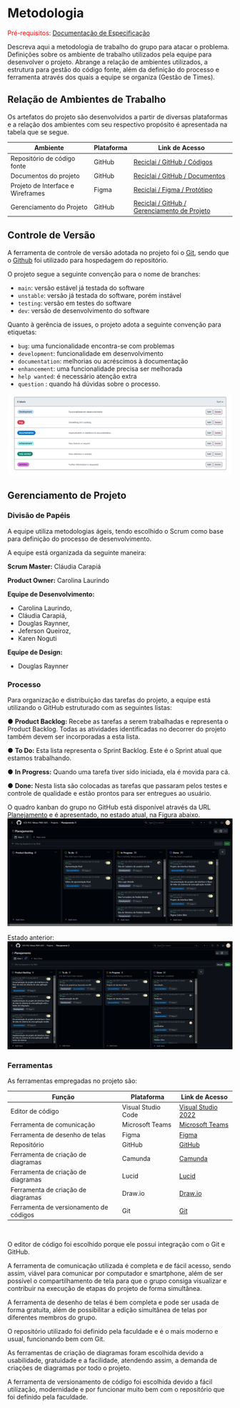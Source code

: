 
# Metodologia

<span style="color:red">Pré-requisitos: <a href="2-Especificação do Projeto.md"> Documentação de Especificação</a></span>

Descreva aqui a metodologia de trabalho do grupo para atacar o problema. Definições sobre os ambiente de trabalho utilizados pela  equipe para desenvolver o projeto. Abrange a relação de ambientes utilizados, a estrutura para gestão do código fonte, além da definição do processo e ferramenta através dos quais a equipe se organiza (Gestão de Times).

## Relação de Ambientes de Trabalho

Os artefatos do projeto são desenvolvidos a partir de diversas plataformas e a relação dos ambientes com seu respectivo propósito é apresentada na tabela que se segue.  

| Ambiente  | Plataforma | Link de Acesso | 
| ------------------- | ----------------|---------------|
|  Repositório de código fonte |  GitHub |  [Reciclai / GitHub / Códigos  ](https://github.com/ICEI-PUC-Minas-PMV-ADS/pmv-ads-2023-2-e4-proj-dad-t2-reciclai)            |
|  Documentos do projeto | GitHub |[Reciclai / GitHub / Documentos  ](https://github.com/ICEI-PUC-Minas-PMV-ADS/pmv-ads-2023-2-e4-proj-dad-t2-reciclai)                     | 
|  Projeto de Interface e Wireframes | Figma | [Reciclai / Figma / Protótipo   ](https://www.figma.com/files/team/1280675660231524054)         |
|  Gerenciamento do Projeto |GitHub | [Reciclai / GitHub / Gerenciamento de Projeto  ](https://github.com/ICEI-PUC-Minas-PMV-ADS/pmv-ads-2023-2-e4-proj-dad-t2-reciclai)                  |


## Controle de Versão

A ferramenta de controle de versão adotada no projeto foi o
[Git](https://git-scm.com/), sendo que o [Github](https://github.com)
foi utilizado para hospedagem do repositório.

O projeto segue a seguinte convenção para o nome de branches:

- `main`: versão estável já testada do software
- `unstable`: versão já testada do software, porém instável
- `testing`: versão em testes do software
- `dev`: versão de desenvolvimento do software

Quanto à gerência de issues, o projeto adota a seguinte convenção para
etiquetas:

- `bug`: uma funcionalidade encontra-se com problemas
- `development`: funcionalidade em desenvolvimento
- `documentation`: melhorias ou acréscimos à documentação
- `enhancement`: uma funcionalidade precisa ser melhorada
- `help wanted`: é necessário atenção extra
- `question` : quando há dúvidas sobre o processo.

![labels](img/labels.png)

## Gerenciamento de Projeto

### Divisão de Papéis

A equipe utiliza metodologias ágeis, tendo escolhido o Scrum como base para definição do processo de desenvolvimento. 

A equipe está organizada da seguinte maneira:

**Scrum Master:** Cláudia Carapiá

**Product Owner:** Carolina Laurindo

**Equipe de Desenvolvimento:** 
- Carolina Laurindo,
- Cláudia Carapiá, 
- Douglas Raynner, 
- Jeferson Queiroz,
- Karen Noguti

**Equipe de Design:** 
- Douglas Raynner

### Processo

Para organização e distribuição das tarefas do projeto, a equipe está utilizando o GitHub estruturado com as seguintes listas:

● **Product Backlog:** Recebe as tarefas a serem trabalhadas e representa o Product Backlog. Todas as atividades identificadas no decorrer do projeto também devem ser incorporadas a esta lista.

● **To Do:** Esta lista representa o Sprint Backlog. Este é o Sprint atual que estamos trabalhando.

● **In Progress:** Quando uma tarefa tiver sido iniciada, ela é movida para cá.

● **Done:** Nesta lista são colocadas as tarefas que passaram pelos testes e controle de qualidade e estão prontos para ser entregues ao usuário. 

O quadro kanban do grupo no GitHub está disponível através da URL [Planejamento](https://github.com/orgs/ICEI-PUC-Minas-PMV-ADS/projects/578) e é apresentado, no estado atual, na Figura abaixo. 
<img src="img/gerenciamento.png">

Estado anterior:
<img src="img\Planejamento.png">

### Ferramentas

As ferramentas empregadas no projeto são:

|Função    | Plataforma  | Link de Acesso |
|------|-----------------------------------------|----|
| Editor de código | Visual Studio Code | [Visual Studio 2022](https://visualstudio.microsoft.com/pt-br/)|
| Ferramenta de comunicação | Microsoft Teams | [Microsoft Teams](https://teams.microsoft.com/) |
| Ferramenta de desenho de telas | Figma | [Figma](https://www.figma.com/file/h6pPlQp1i2mbyOGCTWdMsT/Page-1?type=design&node-id=0-1&mode=design&t=2SdblZzNcRo6zCmD-0)|
| Repositório | GitHub | [GitHub](https://github.com/ICEI-PUC-Minas-PMV-ADS/pmv-ads-2023-2-e4-proj-dad-t2-reciclai)|
| Ferramenta de criação de diagramas | Camunda | [Camunda](https://modeler.cloud.camunda.io/diagrams)|
| Ferramenta de criação de diagramas | Lucid | [Lucid](https://www.lucidchart.com/pages/)|
| Ferramenta de criação de diagramas | Draw.io | [Draw.io](https://www.lucidchart.com/pages/)|
| Ferramenta de versionamento de códigos | Git | [Git](https://git-scm.com/) |

<br> 

O editor de código foi escolhido porque ele possui integração com o Git e GitHub.

A ferramenta de comunicação utilizada é completa e de fácil acesso, sendo assim, viável para comunicar por computador e smartphone, além de ser possível o compartilhamento de tela para que o grupo consiga visualizar e contribuir na execução de etapas do projeto de forma simultânea.

A ferramenta de desenho de telas é bem completa e pode ser usada de forma gratuita, além de possibilitar a edição simultânea de telas por diferentes membros do grupo.

O repositório utilizado foi definido pela faculdade e é o mais moderno e usual, funcionando bem com Git.

As ferramentas de criação de diagramas foram escolhida devido a usabilidade, gratuidade e a facilidade, atendendo assim, a demanda de criações de diagramas por todo o projeto.

A ferramenta de versionamento de código foi escolhida devido a fácil utilização, modernidade e por funcionar muito bem com o repositório que foi definido pela faculdade.
 
